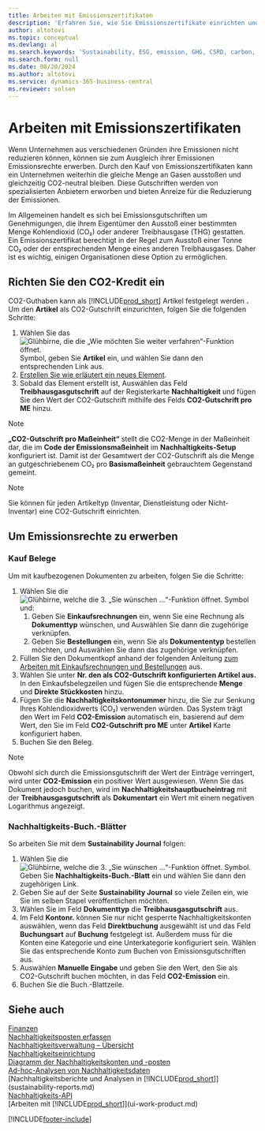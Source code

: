 ```yaml
---
title: Arbeiten mit Emissionszertifikaten
description: 'Erfahren Sie, wie Sie Emissionszertifikate einrichten und erwerben.'
author: altotovi
ms.topic: conceptual
ms.devlang: al
ms.search.keywords: 'Sustainability, ESG, emission, GHG, CSRD, carbon, credit, CO2'
ms.search.form: null
ms.date: 08/20/2024
ms.author: altotovi
ms.service: dynamics-365-business-central
ms.reviewer: solsen
---
```


# <a name="work-with-carbon-credit"></a>Arbeiten mit Emissionszertifikaten

Wenn Unternehmen aus verschiedenen Gründen ihre Emissionen nicht reduzieren können, können sie zum Ausgleich ihrer Emissionen Emissionsrechte erwerben. Durch den Kauf von Emissionszertifikaten kann ein Unternehmen weiterhin die gleiche Menge an Gasen ausstoßen und gleichzeitig CO2-neutral bleiben. Diese Gutschriften werden von spezialisierten Anbietern erworben und bieten Anreize für die Reduzierung der Emissionen.  

Im Allgemeinen handelt es sich bei Emissionsgutschriften um Genehmigungen, die ihrem Eigentümer den Ausstoß einer bestimmten Menge Kohlendioxid (CO₂) oder anderer Treibhausgase (THG) gestatten. Ein Emissionszertifikat berechtigt in der Regel zum Ausstoß einer Tonne CO₂ oder der entsprechenden Menge eines anderen Treibhausgases. Daher ist es wichtig, einigen Organisationen diese Option zu ermöglichen.  

## <a name="set-up-the-carbon-credit"></a>Richten Sie den CO2-Kredit ein

CO2-Guthaben kann als  [!INCLUDE[prod_short](includes/prod_short.md)] Artikel festgelegt werden **.** Um den **Artikel** als CO2-Gutschrift einzurichten, folgen Sie die folgenden Schritte:
  
1. Wählen Sie das ![Glühbirne, die die „Wie möchten Sie weiter verfahren“-Funktion öffnet.](media/ui-search/search_small.png "Wie möchten Sie weiter verfahren?") Symbol, geben Sie **Artikel** ein, und wählen Sie dann den entsprechenden Link aus. 
2. [Erstellen Sie wie erläutert ein neues Element](inventory-how-register-new-items.md).   
3. Sobald das Element erstellt ist, Auswählen das Feld  **Treibhausgasgutschrift**  auf der Registerkarte  **Nachhaltigkeit**  und fügen Sie den Wert der CO2-Gutschrift mithilfe des Felds  **CO2-Gutschrift pro ME**  hinzu.

> [!NOTE]
> **„CO2-Gutschrift pro Maßeinheit“** stellt die CO2-Menge in der Maßeinheit dar, die im  **Code der Emissionsmaßeinheit** im  **Nachhaltigkeits-Setup** konfiguriert ist. Damit ist der Gesamtwert der CO2-Gutschrift als die Menge an gutgeschriebenem CO₂ pro  **Basismaßeinheit** gebrauchtem Gegenstand gemeint.  

> [!NOTE]
> Sie können für jeden Artikeltyp (Inventar, Dienstleistung oder Nicht-Inventar) eine CO2-Gutschrift einrichten.  

## <a name="to-purchase-carbon-credit"></a>Um Emissionsrechte zu erwerben

### <a name="purchase-documents"></a>Kauf Belege

Um mit kaufbezogenen Dokumenten zu arbeiten, folgen Sie die Schritte:

1. Wählen Sie die ![Glühbirne, welche die 3. „Sie wünschen ...“-Funktion öffnet.](media/ui-search/search_small.png "Wie möchten Sie weiter verfahren?") Symbol und:  
   1. Geben Sie  **Einkaufsrechnungen**  ein, wenn Sie eine Rechnung als  **Dokumenttyp** wünschen, und Auswählen Sie dann die zugehörige verknüpfen.  
   2. Geben Sie  **Bestellungen**  ein, wenn Sie als  **Dokumententyp** bestellen möchten, und Auswählen Sie dann das zugehörige verknüpfen.   
2. Füllen Sie den Dokumentkopf anhand der folgenden Anleitung  [zum Arbeiten mit Einkaufsrechnungen und Bestellungen](purchasing-how-record-purchases.md) aus. 
3. Wählen Sie unter  **Nr. den als CO2-Gutschrift konfigurierten Artikel aus.** In den Einkaufsbelegzeilen und fügen Sie die entsprechende  **Menge** und  **Direkte Stückkosten** hinzu. 
4. Fügen Sie die  **Nachhaltigkeitskontonummer**  hinzu, die Sie zur Senkung Ihres Kohlendioxidwerts (CO₂) verwenden würden. Das System trägt den Wert im Feld  **CO2-Emission**  automatisch ein, basierend auf dem Wert, den Sie im Feld  **CO2-Gutschrift pro ME**  unter  **Artikel** Karte konfiguriert haben.
5. Buchen Sie den Beleg.

> [!NOTE]
> Obwohl sich durch die Emissionsgutschrift der Wert der Einträge verringert, wird unter  **CO2-Emission** ein positiver Wert ausgewiesen. Wenn Sie das Dokument jedoch buchen, wird im  **Nachhaltigkeitshauptbucheintrag**  mit der  **Treibhausgasgutschrift**  als  **Dokumentart** ein Wert mit einem negativen Logarithmus angezeigt.  

### <a name="sustainability-journals"></a>Nachhaltigkeits-Buch.-Blätter

So arbeiten Sie mit dem **Sustainability Journal** folgen:  

1. Wählen Sie die ![Glühbirne, welche die 3. „Sie wünschen ...“-Funktion öffnet.](media/ui-search/search_small.png "Tell me-Funktion") Symbol. Geben Sie **Nachhaltigkeits-Buch.-Blatt** ein und wählen Sie dann den zugehörigen Link. 
2. Geben Sie auf der Seite  **Sustainability Journal**  so viele Zeilen ein, wie Sie im selben Stapel veröffentlichen möchten.  
3. Wählen Sie im Feld  **Dokumenttyp**  die  **Treibhausgasgutschrift**  aus.    
4. Im Feld **Kontonr.** können Sie nur nicht gesperrte Nachhaltigkeitskonten auswählen, wenn das Feld **Direktbuchung** ausgewählt ist und das Feld **Buchungsart** auf **Buchung** festgelegt ist. Außerdem muss für die Konten eine Kategorie und eine Unterkategorie konfiguriert sein. Wählen Sie das entsprechende Konto zum Buchen von Emissionsgutschriften aus.
5. Auswählen **Manuelle Eingabe** und geben Sie den Wert, den Sie als CO2-Gutschrift buchen möchten, in das Feld **CO2-Emission**  ein.  
6. Buchen Sie die Buch.-Blattzeile.   

## <a name="see-also"></a>Siehe auch

[Finanzen](finance.md)    
[Nachhaltigkeitsposten erfassen](finance-sustainability-journal.md)    
[Nachhaltigkeitsverwaltung – Übersicht](finance-manage-sustainability.md)    
[Nachhaltigkeitseinrichtung](finance-sustainability-setup.md)   
[Diagramm der Nachhaltigkeitskonten und -posten](finance-sustainability-accounts-ledger.md)  
[Ad-hoc-Analysen von Nachhaltigkeitsdaten](ad-hoc-analysis-sustainability.md)    
[Nachhaltigkeitsberichte und Analysen in [!INCLUDE[prod_short](includes/prod_short.md)]](sustainability-reports.md)   
[Nachhaltigkeits-API](/dynamics365/business-central/dev-itpro/api-sustainability/sustainability-api?toc=/dynamics365/business-central/toc.json)    
[Arbeiten mit [!INCLUDE[prod_short](includes/prod_short.md)]](ui-work-product.md)    

[!INCLUDE[footer-include](includes/footer-banner.md)]
